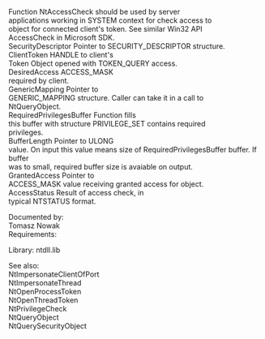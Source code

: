 Function NtAccessCheck should be used by server \
applications working in SYSTEM context for check access to \
object for connected client's token. See similar Win32 API \
AccessCheck in Microsoft SDK. \
SecurityDescriptor Pointer to SECURITY\_DESCRIPTOR structure. \
ClientToken HANDLE to client's \
Token Object opened with TOKEN\_QUERY access. \
DesiredAccess ACCESS\_MASK \
required by client. \
GenericMapping Pointer to \
GENERIC\_MAPPING structure. Caller can take it in a call to \
NtQueryObject. \
RequiredPrivilegesBuffer Function fills \
this buffer with structure PRIVILEGE\_SET contains required \
privileges. \
BufferLength Pointer to ULONG \
value. On input this value means size of RequiredPrivilegesBuffer buffer. If buffer \
was to small, required buffer size is avaiable on output. \
GrantedAccess Pointer to \
ACCESS\_MASK value receiving granted access for object. \
AccessStatus Result of access check, in \
typical NTSTATUS format.

Documented by: \
Tomasz Nowak \
Requirements:

Library: ntdll.lib

See also: \
NtImpersonateClientOfPort \
NtImpersonateThread \
NtOpenProcessToken \
NtOpenThreadToken \
NtPrivilegeCheck \
NtQueryObject \
NtQuerySecurityObject
